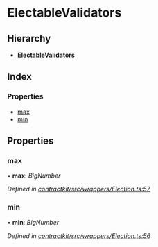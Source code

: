 # ElectableValidators

## Hierarchy

* **ElectableValidators**

## Index

### Properties

* [max](_wrappers_election_.electablevalidators.md#max)
* [min](_wrappers_election_.electablevalidators.md#min)

## Properties

### max

• **max**: _BigNumber_

_Defined in_ [_contractkit/src/wrappers/Election.ts:57_](https://github.com/celo-org/celo-monorepo/blob/master/packages/contractkit/src/wrappers/Election.ts#L57)

### min

• **min**: _BigNumber_

_Defined in_ [_contractkit/src/wrappers/Election.ts:56_](https://github.com/celo-org/celo-monorepo/blob/master/packages/contractkit/src/wrappers/Election.ts#L56)

